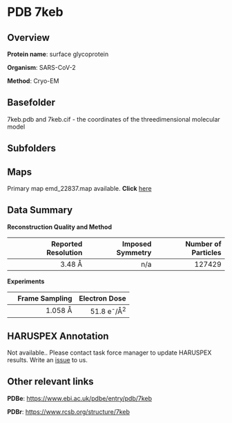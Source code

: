 # PDB 7keb

## Overview

**Protein name**: surface glycoprotein

**Organism**: SARS-CoV-2

**Method**: Cryo-EM



## Basefolder

7keb.pdb and 7keb.cif - the coordinates of the threedimensional molecular model

## Subfolders









## Maps

Primary map emd_22837.map available. **Click** [here](http://ftp.wwpdb.org/pub/emdb/structures/EMD-22837/map/) 

## Data Summary
**Reconstruction Quality and Method**

|   | Reported Resolution | Imposed Symmetry | Number of Particles |
|---|-------------:|----------------:|--------------:|
|   |3.48 Å|n/a|127429|

**Experiments**

|   | Frame Sampling | Electron Dose |
|---|-------------:|----------------:|
|   |1.058 Å|51.8 e<sup>-</sup>/Å<sup>2</sup>|

## HARUSPEX Annotation

Not available.. Please contact task force manager to update HARUSPEX results. Write an [issue](https://github.com/thorn-lab/coronavirus_structural_task_force/issues) to us.

## Other relevant links 
**PDBe**:  https://www.ebi.ac.uk/pdbe/entry/pdb/7keb
 
**PDBr**: https://www.rcsb.org/structure/7keb 

